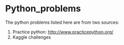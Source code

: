 Python_problems
===============
The python problems listed here are from two sources:
1. Practice python: http://www.practicepython.org/
2. Kaggle challenges

